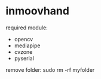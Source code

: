 # inmoovhand
required module:
 + opencv
 + mediapipe
 + cvzone
 + pyserial

remove folder: sudo rm -rf myfolder
